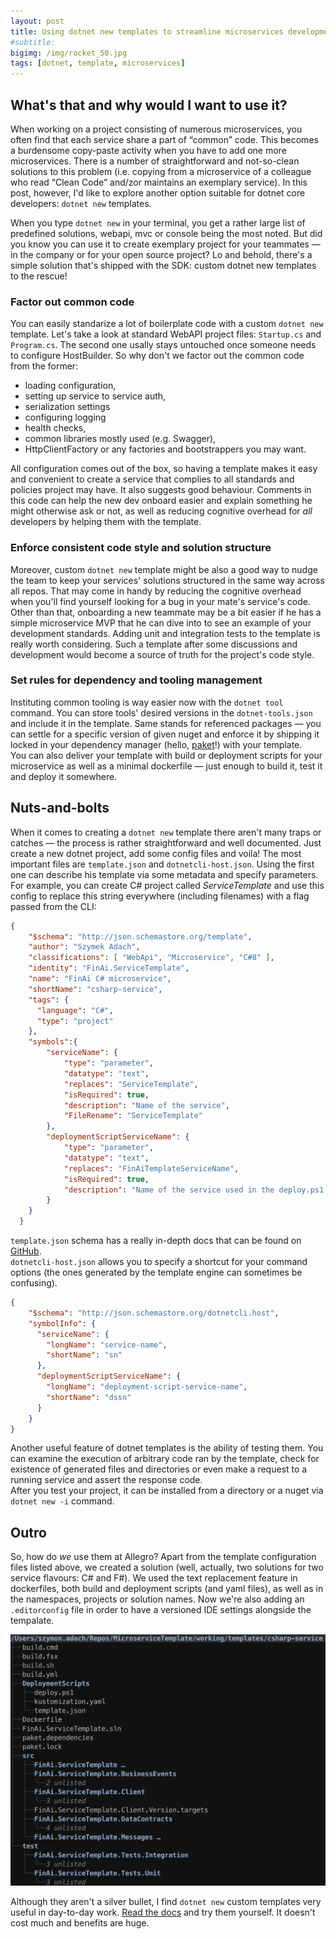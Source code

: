 ```yaml
---
layout: post
title: Using dotnet new templates to streamline microservices development
#subtitle:
bigimg: /img/rocket_50.jpg
tags: [dotnet, template, microservices]
---
```


## What's that and why would I want to use it?
When working on a project consisting of numerous microservices, you often find that each service share a part of 
&ldquo;common&rdquo; code. This becomes a burdensome copy-paste activity when you have to add one more microservices. 
There is a number of straightforward and not-so-clean solutions to this problem (i.e. copying from a microservice of 
a colleague who read &ldquo;Clean Code&rdquo; and/zor maintains an exemplary service). In this post, however, I'd like 
to explore another option suitable for dotnet core developers: `dotnet new` templates.

When you type `dotnet new` in your terminal, you get a rather large list of predefined solutions, webapi, mvc or console 
being the most noted. But did you know you can use it to create exemplary project for your teammates &mdash; in the company 
or for your open source project? Lo and behold, there's a simple solution that's shipped with the SDK: custom dotnet new 
templates to the rescue!  

### Factor out common code
You can easily standarize a lot of boilerplate code with a custom `dotnet new` template. Let's take a look at standard 
WebAPI project files: `Startup.cs` and `Program.cs`. The second one usally stays untouched once someone 
needs to configure HostBuilder. So why don't we factor out the common code from the former: 
* loading configuration, 
* setting up service to service auth, 
* serialization settings 
* configuring logging
* health checks, 
* common libraries mostly used (e.g. Swagger),
* HttpClientFactory or any factories and bootstrappers you may want.


All configuration comes out of the box, so having a template makes it easy and convenient to create a service that 
complies to all standards and policies project may have. It also suggests good behaviour. Comments in this code can help 
the new dev onboard easier and explain something he might otherwise ask or not, as well as reducing cognitive overhead 
for *all* developers by helping them with the template.

### Enforce consistent code style and solution structure 
Moreover, custom `dotnet new` template might be also a good way to nudge the team to keep your services' solutions 
structured in the same way across all repos. That may come in handy by reducing the cognitive overhead when you'll find 
yourself looking for a bug in your mate's service's code. Other than that, onboarding a new teammate may be a bit easier 
if he has a simple microservice MVP that he can dive into to see an example of your development standards. 
Adding unit and integration tests to the template is really worth considering. Such a template after some discussions 
and development would become a source of truth for the project's code style.

### Set rules for dependency and tooling management
Instituting common tooling is way easier now with the `dotnet tool` command. You can store tools' desired versions 
in the `dotnet-tools.json` and include it in the template. Same stands for referenced packages &mdash; you can settle 
for a specific version of given nuget and enforce it by shipping it locked in your dependency manager 
(hello, [paket](https://fsprojects.github.io/Paket/index.html)!) with your template.  
You can also deliver your template with build or deployment scripts for your microservice as well as a minimal dockerfile &mdash; just enough to build it, test it and deploy it somewhere.

## Nuts-and-bolts
When it comes to creating a `dotnet new` template there aren't many traps or catches &mdash; the process is rather 
straightforward and well documented. Just create a new dotnet project, add some config files and voila! The most 
important files are `template.json` and `dotnetcli-host.json`. Using the first one can describe his template via 
some metadata and specify parameters. For example, you can create C# project called *ServiceTemplate* and use this 
config to replace this string everywhere (including filenames) with a flag passed from the CLI:
```json
{
    "$schema": "http://json.schemastore.org/template",
    "author": "Szymek Adach",
    "classifications": [ "WebApi", "Microservice", "C#8" ],
    "identity": "FinAi.ServiceTemplate",
    "name": "FinAi C# microservice",
    "shortName": "csharp-service",
    "tags": {
      "language": "C#",
      "type": "project"
    },
    "symbols":{
        "serviceName": {
            "type": "parameter",
            "datatype": "text",
            "replaces": "ServiceTemplate",
            "isRequired": true,
            "description": "Name of the service",
            "FileRename": "ServiceTemplate"
        },
        "deploymentScriptServiceName": {
            "type": "parameter",
            "datatype": "text",
            "replaces": "FinAiTemplateServiceName",
            "isRequired": true,
            "description": "Name of the service used in the deploy.ps1 as well as name of the docker image"
        }
    }
  }
```
`template.json` schema has a really in-depth docs that can be found on 
[GitHub](https://github.com/dotnet/templating/wiki/Reference-for-template.json).  
`dotnetcli-host.json` allows you to specify a shortcut for your command options (the ones generated by the template 
engine can sometimes be confusing).
```json
{
    "$schema": "http://json.schemastore.org/dotnetcli.host",
    "symbolInfo": {
      "serviceName": {
        "longName": "service-name",
        "shortName": "sn"
      },
      "deploymentScriptServiceName": {
        "longName": "deployment-script-service-name",
        "shortName": "dssn"
      }
    }
}
```
Another useful feature of dotnet templates is the ability of testing them. You can examine the execution of arbitrary 
code ran by the template, check for existence of generated files and directories or even make a request to a running 
service and assert the response code.  
After you test your project, it can be installed from a directory or a nuget via `dotnet new -i` command.

## Outro 
So, how do *we* use them at Allegro? Apart from the template configuration files listed above, we created a solution 
(well, actually, two solutions for two service flavours: C# and F#). We used the text replacement feature in dockerfiles, 
both build and deployment scripts (and yaml files), as well as in the namespaces, projects or solution names. 
Now we're also adding an `.editorconfig` file in order to have a versioned IDE settings alongside the tempalate.

![Template layout](../img/template_schema.png)

Although they aren't a silver bullet, I find `dotnet new` custom templates very useful in day-to-day work. 
[Read the docs](https://docs.microsoft.com/en-us/dotnet/core/tools/custom-templates) and try them yourself. It doesn't 
cost much and benefits are huge.